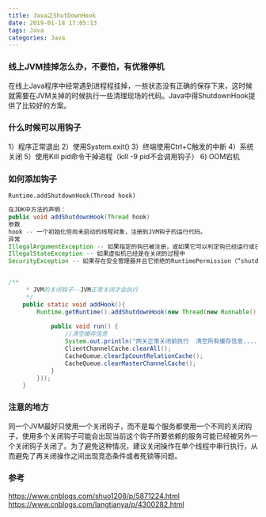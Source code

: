 ```yaml
---
title: Java之ShutDownHook
date: 2019-01-18 17:05:13
tags: Java
categories: Java
---
```




### 线上JVM挂掉怎么办，不要怕，有优雅停机

在线上Java程序中经常遇到进程程挂掉，一些状态没有正确的保存下来，这时候就需要在JVM关掉的时候执行一些清理现场的代码。Java中得ShutdownHook提供了比较好的方案。

### 什么时候可以用钩子

1）程序正常退出
2）使用System.exit()
3）终端使用Ctrl+C触发的中断
4）系统关闭
5）使用Kill pid命令干掉进程（kill -9 pid不会调用钩子）
6) OOM宕机


### 如何添加钩子

`Runtime.addShutdownHook(Thread hook)`

```Java
在JDK中方法的声明：
public void addShutdownHook(Thread hook)
参数
hook -- 一个初始化但尚未启动的线程对象，注册到JVM钩子的运行代码。
异常
IllegalArgumentException -- 如果指定的钩已被注册，或如果它可以判定钩已经运行或已被运行
IllegalStateException -- 如果虚拟机已经是在关闭的过程中
SecurityException -- 如果存在安全管理器并且它拒绝的RuntimePermission（“shutdownHooks”）

```

```Java

/**
	 * JVM的关闭钩子--JVM正常关闭才会执行
	 */
	public static void addHook(){
		Runtime.getRuntime().addShutdownHook(new Thread(new Runnable() {
			
			public void run() {
				//清空缓存信息
				System.out.println("网关正常关闭前执行  清空所有缓存信息...............................");
				ClientChannelCache.clearAll();
				CacheQueue.clearIpCountRelationCache();
				CacheQueue.clearMasterChannelCache();
			}
		}));
	}

```

### 注意的地方

同一个JVM最好只使用一个关闭钩子，而不是每个服务都使用一个不同的关闭钩子，使用多个关闭钩子可能会出现当前这个钩子所要依赖的服务可能已经被另外一个关闭钩子关闭了。为了避免这种情况，建议关闭操作在单个线程中串行执行，从而避免了再关闭操作之间出现竞态条件或者死锁等问题。

### 参考
<https://www.cnblogs.com/shuo1208/p/5871224.html>
<https://www.cnblogs.com/langtianya/p/4300282.html>



